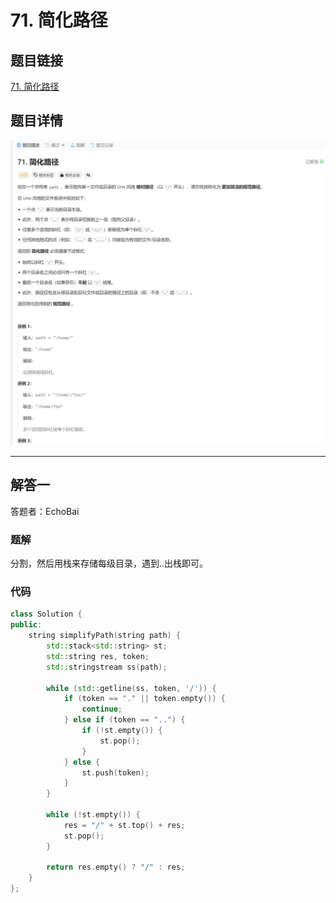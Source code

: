 # 71. 简化路径
## 题目链接  
[71. 简化路径](https://leetcode.cn/problems/simplify-path/description/)
## 题目详情
![题目图片](Img/71.png)

***
## 解答一
答题者：EchoBai

### 题解
分割，然后用栈来存储每级目录，遇到..出栈即可。

### 代码
``` cpp
class Solution {
public:
    string simplifyPath(string path) {
        std::stack<std::string> st;
        std::string res, token;
        std::stringstream ss(path);

        while (std::getline(ss, token, '/')) {
            if (token == "." || token.empty()) {
                continue;
            } else if (token == "..") {
                if (!st.empty()) {
                    st.pop();
                }
            } else {
                st.push(token);
            }
        }

        while (!st.empty()) {
            res = "/" + st.top() + res;
            st.pop();
        }

        return res.empty() ? "/" : res;
    }
};
```

